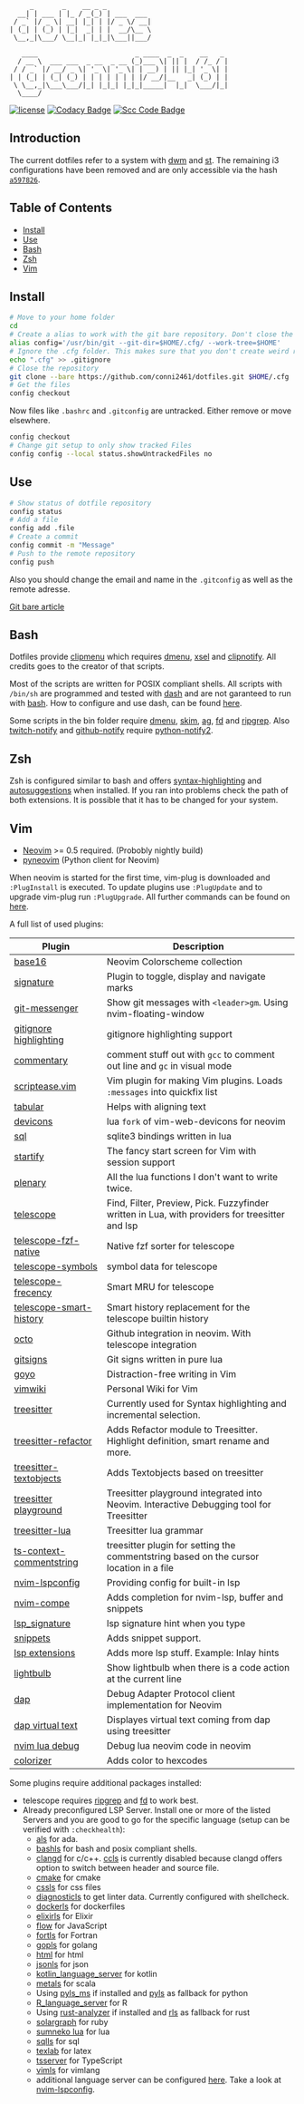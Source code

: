          _       _    __ _ _
      __| | ___ | |_ / _(_) | ___  ___
     / _` |/ _ \| __| |_| | |/ _ \/ __|
    | (_| | (_) | |_|  _| | |  __/\__ \
     \__,_|\___/ \__|_| |_|_|\___||___/

       ____                        _ ____  _  _    __   _
      / __ \  ___ ___  _ __  _ __ (_)___ \| || |  / /_ / |
     / / _` |/ __/ _ \| '_ \| '_ \| | __) | || |_| '_ \| |
    | | (_| | (_| (_) | | | | | | | |/ __/|__   _| (_) | |
     \ \__,_|\___\___/|_| |_|_| |_|_|_____|  |_|  \___/|_|
      \____/

[![license](https://img.shields.io/github/license/conni2461/dotfiles.svg?style=flat-square)](https://github.com/conni2461/dotfiles/blob/master/LICENSE)
[![Codacy Badge](https://api.codacy.com/project/badge/Grade/ef9d3503d02343ac8f6d1c0a7eb25d66)](https://app.codacy.com/app/Conni2461/dotfiles?utm_source=github.com&utm_medium=referral&utm_content=Conni2461/dotfiles&utm_campaign=Badge_Grade_Dashboard)
[![Scc Code Badge](https://sloc.xyz/github/conni2461/dotfiles?category=code)](https://github.com/conni2461/dotfiles)

## Introduction

The current dotfiles refer to a system with [dwm](https://github.com/conni2461/dwm) and [st](https://github.com/conni2461/st). The remaining i3 configurations have been removed and are only accessible via the hash <code><a href="https://github.com/Conni2461/dotfiles/tree/a5978268a8b37fce1549b6658446bee8372d7442">a597826</a></code>.

## Table of Contents

- [Install](#Install)
- [Use](#Use)
- [Bash](#Bash)
- [Zsh](#Zsh)
- [Vim](#Vim)

## Install

```sh
# Move to your home folder
cd
# Create a alias to work with the git bare repository. Don't close the bash session or you have to run this command again.
alias config='/usr/bin/git --git-dir=$HOME/.cfg/ --work-tree=$HOME'
# Ignore the .cfg folder. This makes sure that you don't create weird recursion problems
echo ".cfg" >> .gitignore
# Close the repository
git clone --bare https://github.com/conni2461/dotfiles.git $HOME/.cfg
# Get the files
config checkout
```

Now files like `.bashrc` and `.gitconfig` are untracked. Either remove or move elsewhere.

```sh
config checkout
# Change git setup to only show tracked Files
config config --local status.showUntrackedFiles no
```

## Use

```sh
# Show status of dotfile repository
config status
# Add a file
config add .file
# Create a commit
config commit -m "Message"
# Push to the remote repository
config push
```

Also you should change the email and name in the `.gitconfig` as well as the remote adresse.

[Git bare article](https://www.atlassian.com/git/tutorials/dotfiles)

## Bash

Dotfiles provide [clipmenu](https://github.com/cdown/clipmenu) which requires [dmenu](https://tools.suckless.org/dmenu/), [xsel](http://www.vergenet.net/~conrad/software/xsel/) and [clipnotify](https://github.com/cdown/clipnotify).
All credits goes to the creator of that scripts.

Most of the scripts are written for POSIX compliant shells. All scripts with `/bin/sh` are programmed and tested with [dash](http://gondor.apana.org.au/~herbert/dash/) and are not garanteed to run with [bash](https://www.gnu.org/software/bash/bash.html). How to configure and use dash, can be found [here](https://wiki.archlinux.org/index.php/Dash).

Some scripts in the bin folder require [dmenu](https://tools.suckless.org/dmenu/), [skim](https://github.com/lotabout/skim), [ag](https://github.com/ggreer/the_silver_searcher), [fd](https://github.com/sharkdp/fd) and [ripgrep](https://github.com/BurntSushi/ripgrep).
Also [twitch-notify](bin/croncmds/twitch-notify.py) and [github-notify](bin/croncmds/github-notify.py) require [python-notify2](https://pypi.org/project/notify2/).

## Zsh

Zsh is configured similar to bash and offers [syntax-highlighting](https://github.com/zsh-users/zsh-syntax-highlighting) and [autosuggestions](https://github.com/zsh-users/zsh-autosuggestions) when installed.
If you ran into problems check the path of both extensions. It is possible that it has to be changed for your system.

## Vim

- [Neovim](https://github.com/neovim/neovim/) >= 0.5 required. (Probobly nightly build)
- [pyneovim](https://github.com/neovim/pynvim) (Python client for Neovim)

When neovim is started for the first time, vim-plug is downloaded and `:PlugInstall` is executed.
To update plugins use `:PlugUpdate` and to upgrade vim-plug run `:PlugUpgrade`.
All further commands can be found on [here](https://github.com/junegunn/vim-plug).

A full list of used plugins:

| Plugin                                                                                     | Description                                                                                     |
| ------------------------------------------------------------------------------------------ | ----------------------------------------------------------------------------------------------- |
| [base16](https://github.com/norcalli/nvim-base16.lua)                                      | Neovim Colorscheme collection                                                                   |
| [signature](https://github.com/kshenoy/vim-signature)                                      | Plugin to toggle, display and navigate marks                                                    |
| [git-messenger](https://github.com/rhysd/git-messenger.vim)                                | Show git messages with `<leader>gm`. Using nvim-floating-window                                 |
| [gitignore highlighting](https://github.com/gisphm/vim-gitignore)                          | gitignore highlighting support                                                                  |
| [commentary](https://github.com/tpope/vim-commentary)                                      | comment stuff out with `gcc` to comment out line and `gc` in visual mode                        |
| [scriptease.vim](https://github.com/tpope/vim-scriptease)                                  | Vim plugin for making Vim plugins. Loads `:messages` into quickfix list                         |
| [tabular](https://github.com/godlygeek/tabular)                                            | Helps with aligning text                                                                        |
| [devicons](https://github.com/kyazdani42/nvim-web-devicons)                                | lua `fork` of vim-web-devicons for neovim                                                       |
| [sql](https://github.com/tami5/sql.nvim)                                                   | sqlite3 bindings written in lua                                                                 |
| [startify](https://github.com/mhinz/vim-startify)                                          | The fancy start screen for Vim with session support                                             |
| [plenary](https://github.com/nvim-lua/plenary.nvim)                                        | All the lua functions I don't want to write twice.                                              |
| [telescope](https://github.com/nvim-telescope/telescope.nvim)                              | Find, Filter, Preview, Pick. Fuzzyfinder written in Lua, with providers for treesitter and lsp  |
| [telescope-fzf-native](https://github.com/nvim-telescope/telescope-fzf-native.nvim)        | Native fzf sorter for telescope                                                                 |
| [telescope-symbols](https://github.com/nvim-telescope/telescope-symbols.nvim)              | symbol data for telescope                                                                       |
| [telescope-frecency](https://github.com/nvim-telescope/telescope-frecency.nvim)            | Smart MRU for telescope                                                                         |
| [telescope-smart-history](https://github.com/nvim-telescope/telescope-smart-history.nvim)  | Smart history replacement for the telescope builtin history                                     |
| [octo](https://github.com/pwntester/octo.nvim)                                             | Github integration in neovim. With telescope integration                                        |
| [gitsigns](https://github.com/lewis6991/gitsigns.nvim)                                     | Git signs written in pure lua                                                                   |
| [goyo](https://github.com/junegunn/goyo.vim)                                               | Distraction-free writing in Vim                                                                 |
| [vimwiki](https://github.com/vimwiki/vimwiki)                                              | Personal Wiki for Vim                                                                           |
| [treesitter](https://github.com/nvim-treesitter/nvim-treesitter)                           | Currently used for Syntax highlighting and incremental selection.                               |
| [treesitter-refactor](https://github.com/nvim-treesitter/nvim-treesitter-refactor)         | Adds Refactor module to Treesitter. Highlight definition, smart rename and more.                |
| [treesitter-textobjects](https://github.com/nvim-treesitter/nvim-treesitter-textobjects)   | Adds Textobjects based on treesitter                                                            |
| [treesitter playground](https://github.com/nvim-treesitter/playground)                     | Treesitter playground integrated into Neovim. Interactive Debugging tool for Treesitter         |
| [treesitter-lua](https://github.com/tjdevries/tree-sitter-lua)                             | Treesitter lua grammar                                                                          |
| [ts-context-commentstring](https://github.com/JoosepAlviste/nvim-ts-context-commentstring) | treesitter plugin for setting the commentstring based on the cursor location in a file          |
| [nvim-lspconfig](https://github.com/neovim/nvim-lspconfig)                                 | Providing config for built-in lsp                                                               |
| [nvim-compe](https://github.com/hrsh7th/nvim-compe)                                        | Adds completion for nvim-lsp, buffer and snippets                                               |
| [lsp_signature](https://github.com/ray-x/lsp_signature.nvim)                               | lsp signature hint when you type                                                                |
| [snippets](https://github.com/norcalli/snippets.nvim)                                      | Adds snippet support.                                                                           |
| [lsp extensions](https://github.com/tjdevries/lsp_extensions.nvim)                         | Adds more lsp stuff. Example: Inlay hints                                                       |
| [lightbulb](https://github.com/kosayoda/nvim-lightbulb)                                    | Show lightbulb when there is a code action at the current line                                  |
| [dap](https://github.com/mfussenegger/nvim-dap)                                            | Debug Adapter Protocol client implementation for Neovim                                         |
| [dap virtual text](https://github.com/theHamsta/nvim-dap-virtual-text)                     | Displayes virtual text coming from dap using treesitter                                         |
| [nvim lua debug](https://github.com/jbyuki/one-small-step-for-vimkind)                     | Debug lua neovim code in neovim                                                                 |
| [colorizer](https://github.com/norcalli/nvim-colorizer.lua)                                | Adds color to hexcodes                                                                          |

Some plugins require additional packages installed:

- telescope requires [ripgrep](https://github.com/BurntSushi/ripgrep) and [fd](https://github.com/sharkdp/fd) to work best.
- Already preconfigured LSP Server. Install one or more of the listed Servers and you are good to go for the specific language (setup can be verified with `:checkhealth`):
  - [als](https://github.com/AdaCore/ada_language_server) for ada.
  - [bashls](https://github.com/bash-lsp/bash-language-server) for bash and posix compliant shells.
  - [clangd](https://clangd.llvm.org/) for c/c++. [ccls](https://github.com/MaskRay/ccls) is currently disabled because clangd offers option to switch between header and source file.
  - [cmake](https://github.com/regen100/cmake-language-server) for cmake
  - [cssls](https://github.com/vscode-langservers/vscode-css-languageserver-bin) for css files
  - [diagnosticls](https://github.com/iamcco/diagnostic-languageserver) to get linter data. Currently configured with shellcheck.
  - [dockerls](https://github.com/rcjsuen/dockerfile-language-server-nodejs) for dockerfiles
  - [elixirls](https://github.com/elixir-lsp/elixir-ls) for Elixir
  - [flow](https://github.com/facebook/flow) for JavaScript
  - [fortls](https://github.com/hansec/fortran-language-server) for Fortran
  - [gopls](https://github.com/golang/tools/tree/master/gopls) for golang
  - [html](https://github.com/vscode-langservers/vscode-html-languageserver-bin) for html
  - [jsonls](https://github.com/vscode-langservers/vscode-json-languageserver) for json
  - [kotlin_language_server](https://github.com/fwcd/kotlin-language-server) for kotlin
  - [metals](https://scalameta.org/metals/) for scala
  - Using [pyls_ms](https://github.com/Microsoft/python-language-server) if installed and [pyls](https://github.com/palantir/python-language-server) as fallback for python
  - [R_language_server](https://github.com/REditorSupport/languageserver) for R
  - Using [rust-analyzer](https://github.com/rust-analyzer/rust-analyzer) if installed and [rls](https://github.com/rust-lang/rls) as fallback for rust
  - [solargraph](https://solargraph.org/) for ruby
  - [sumneko lua](https://github.com/sumneko/lua-language-server) for lua
  - [sqlls](https://github.com/joe-re/sql-language-server) for sql
  - [texlab](https://github.com/latex-lsp/texlab) for latex
  - [tsserver](https://github.com/theia-ide/typescript-language-server) for TypeScript
  - [vimls](https://github.com/iamcco/vim-language-server) for vimlang
  - additional language server can be configured [here](.config/nvim/lua/module/lsp.lua). Take a look at [nvim-lspconfig](https://github.com/neovim/nvim-lspconfig).
